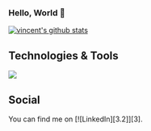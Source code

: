 ### Hello, World 👋

<!--
**VincentBuekers/VincentBuekers** is a ✨ _special_ ✨ repository because its `README.md` (this file) appears on your GitHub profile.

- 🔭 I’m currently working on a COVID-19 dashboard
- 🌱 I’m currently learning Shiny, Spark and Django

- 📫 How to reach me: [Here](https://www.linkedin.com/in/vincent-buekers-78a231140/)

    <a href="https://www.linkedin.com/in/vincent-buekers-78a231140/">
      <img align="left" alt="Anshu's LinkdeIN" width="22px" src="https://cdn.jsdelivr.net/npm/simple-icons@v3/icons/linkedin.svg" />
    </a>

<br/>
     
<!--[![Top Langs](https://github-readme-stats.vercel.app/api/top-langs/?username=VincentBuekers&show_icons=true)](https://github.com/VincentBuekers/github-readme-stats)-->
[![vincent's github stats](https://github-readme-stats.vercel.app/api?username=VincentBuekers&show_icons=true)](https://github.com/VincentBuekers/github-readme-stats)

## Technologies & Tools
![](https://img.shields.io/badge/<Code>-<Python>-informational?style=flat&logo=<LOGO_NAME>&logoColor=white&color=2bbc8a)


## Social 

You can find me on [![LinkedIn][3.2]][3].

<!-- Icons -->

[2.2]: https://raw.githubusercontent.com/MartinHeinz/MartinHeinz/master/linkedin-3-16.png (LinkedIn icon without padding)

<!-- Links to your social media accounts -->

[1]: https://www.linkedin.com/in/vincent-buekers-78a231140/
